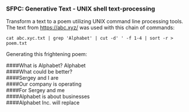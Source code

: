 ### SFPC: Generative Text - UNIX shell text-processing 

Transform a text to a poem utilizing UNIX command line processing tools.  
The text from https://abc.xyz/ was used with this chain of commands:

```
cat abc.xyc.txt | grep 'Alphabet' | cut -d' ' -f 1-4 | sort -r > poem.txt
```

Generating this frightening poem:

####What is Alphabet? Alphabet  
####What could be better?  
####Sergey and I are  
####Our company is operating  
####For Sergey and me  
####Alphabet is about businesses  
####Alphabet Inc. will replace  
